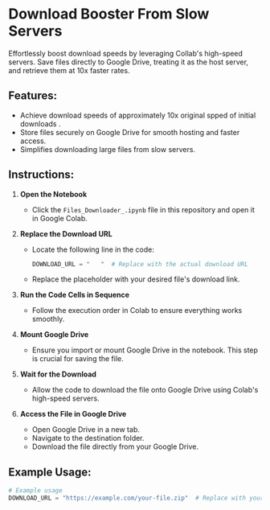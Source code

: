 # Download Booster From Slow Servers

Effortlessly boost download speeds by leveraging Collab's high-speed servers. Save files directly to Google Drive, treating it as the host server, and retrieve them at 10x faster rates.

## Features:
- Achieve download speeds of approximately 10x original spped of initial downloads .
- Store files securely on Google Drive for smooth hosting and faster access.
- Simplifies downloading large files from slow servers.

## Instructions:

1. **Open the Notebook**
   - Click the `Files_Downloader_.ipynb` file in this repository and open it in Google Colab.

2. **Replace the Download URL**
   - Locate the following line in the code:
     ```python
     DOWNLOAD_URL = "   "  # Replace with the actual download URL
     ```
   - Replace the placeholder with your desired file's download link.

3. **Run the Code Cells in Sequence**
   - Follow the execution order in Colab to ensure everything works smoothly.

4. **Mount Google Drive**
   - Ensure you import or mount Google Drive in the notebook. This step is crucial for saving the file.

5. **Wait for the Download**
   - Allow the code to download the file onto Google Drive using Colab's high-speed servers.

6. **Access the File in Google Drive**
   - Open Google Drive in a new tab.
   - Navigate to the destination folder.
   - Download the file directly from your Google Drive.

## Example Usage:
```python
# Example usage
DOWNLOAD_URL = "https://example.com/your-file.zip"  # Replace with your file's download link
